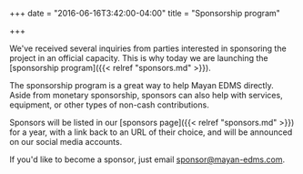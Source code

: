 +++
date = "2016-06-16T3:42:00-04:00"
title = "Sponsorship program"

+++

We've received several inquiries from parties interested in sponsoring the
project in an official capacity. This is why today we are launching the
[sponsorship program]({{< relref "sponsors.md" >}}).

The sponsorship program is a great way to help Mayan EDMS
directly. Aside from monetary sponsorship, sponsors can also help with services,
equipment, or other types of non-cash contributions.

Sponsors will be listed in our [sponsors page]({{< relref "sponsors.md" >}})
for a year, with a link back to an URL of their choice, and will be announced on our
social media accounts.

If you'd like to become a sponsor, just email [sponsor@mayan-edms.com](mailto:sponsor@mayan-edms.com).
